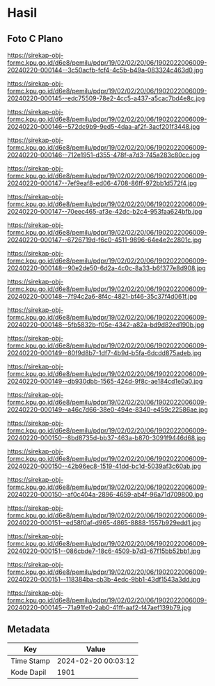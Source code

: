 # Hasil

## Foto C Plano

https://sirekap-obj-formc.kpu.go.id/d6e8/pemilu/pdpr/19/02/02/20/06/1902022006009-20240220-000144--3c50acfb-fcf4-4c5b-b49a-083324c463d0.jpg

https://sirekap-obj-formc.kpu.go.id/d6e8/pemilu/pdpr/19/02/02/20/06/1902022006009-20240220-000145--edc75509-78e2-4cc5-a437-a5cac7bd4e8c.jpg

https://sirekap-obj-formc.kpu.go.id/d6e8/pemilu/pdpr/19/02/02/20/06/1902022006009-20240220-000146--572dc9b9-9ed5-4daa-af2f-3acf201f3448.jpg

https://sirekap-obj-formc.kpu.go.id/d6e8/pemilu/pdpr/19/02/02/20/06/1902022006009-20240220-000146--712e1951-d355-478f-a7d3-745a283c80cc.jpg

https://sirekap-obj-formc.kpu.go.id/d6e8/pemilu/pdpr/19/02/02/20/06/1902022006009-20240220-000147--7ef9eaf8-ed06-4708-86ff-972bb1d572f4.jpg

https://sirekap-obj-formc.kpu.go.id/d6e8/pemilu/pdpr/19/02/02/20/06/1902022006009-20240220-000147--70eec465-af3e-42dc-b2c4-953faa624bfb.jpg

https://sirekap-obj-formc.kpu.go.id/d6e8/pemilu/pdpr/19/02/02/20/06/1902022006009-20240220-000147--6726719d-f6c0-4511-9896-64e4e2c2801c.jpg

https://sirekap-obj-formc.kpu.go.id/d6e8/pemilu/pdpr/19/02/02/20/06/1902022006009-20240220-000148--90e2de50-6d2a-4c0c-8a33-b6f377e8d908.jpg

https://sirekap-obj-formc.kpu.go.id/d6e8/pemilu/pdpr/19/02/02/20/06/1902022006009-20240220-000148--7f94c2a6-8f4c-4821-bf46-35c37f4d061f.jpg

https://sirekap-obj-formc.kpu.go.id/d6e8/pemilu/pdpr/19/02/02/20/06/1902022006009-20240220-000148--5fb5832b-f05e-4342-a82a-bd9d82ed190b.jpg

https://sirekap-obj-formc.kpu.go.id/d6e8/pemilu/pdpr/19/02/02/20/06/1902022006009-20240220-000149--80f9d8b7-1df7-4b9d-b5fa-6dcdd875adeb.jpg

https://sirekap-obj-formc.kpu.go.id/d6e8/pemilu/pdpr/19/02/02/20/06/1902022006009-20240220-000149--db930dbb-1565-424d-9f8c-ae184cd1e0a0.jpg

https://sirekap-obj-formc.kpu.go.id/d6e8/pemilu/pdpr/19/02/02/20/06/1902022006009-20240220-000149--a46c7d66-38e0-494e-8340-e459c22586ae.jpg

https://sirekap-obj-formc.kpu.go.id/d6e8/pemilu/pdpr/19/02/02/20/06/1902022006009-20240220-000150--8bd8735d-bb37-463a-b870-3091f9446d68.jpg

https://sirekap-obj-formc.kpu.go.id/d6e8/pemilu/pdpr/19/02/02/20/06/1902022006009-20240220-000150--42b96ec8-1519-41dd-bc1d-5039af3c60ab.jpg

https://sirekap-obj-formc.kpu.go.id/d6e8/pemilu/pdpr/19/02/02/20/06/1902022006009-20240220-000150--af0c404a-2896-4659-ab4f-96a71d709800.jpg

https://sirekap-obj-formc.kpu.go.id/d6e8/pemilu/pdpr/19/02/02/20/06/1902022006009-20240220-000151--ed58f0af-d965-4865-8888-1557b929edd1.jpg

https://sirekap-obj-formc.kpu.go.id/d6e8/pemilu/pdpr/19/02/02/20/06/1902022006009-20240220-000151--086cbde7-18c6-4509-b7d3-67f15bb52bb1.jpg

https://sirekap-obj-formc.kpu.go.id/d6e8/pemilu/pdpr/19/02/02/20/06/1902022006009-20240220-000151--118384ba-cb3b-4edc-9bb1-43df1543a3dd.jpg

https://sirekap-obj-formc.kpu.go.id/d6e8/pemilu/pdpr/19/02/02/20/06/1902022006009-20240220-000145--71a91fe0-2ab0-41ff-aaf2-f47aef139b79.jpg


## Metadata

| Key        | Value               |
| ---------- | ------------------- |
| Time Stamp | 2024-02-20 00:03:12 |
| Kode Dapil | 1901                |



